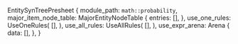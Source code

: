 EntitySynTreePresheet {
    module_path: `math::probability`,
    major_item_node_table: MajorEntityNodeTable {
        entries: [],
    },
    use_one_rules: UseOneRules(
        [],
    ),
    use_all_rules: UseAllRules(
        [],
    ),
    use_expr_arena: Arena {
        data: [],
    },
}